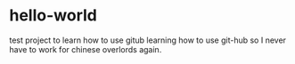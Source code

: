 # hello-world
test project to learn how to use gitub
learning how to use git-hub so I never have to work for chinese overlords again.
